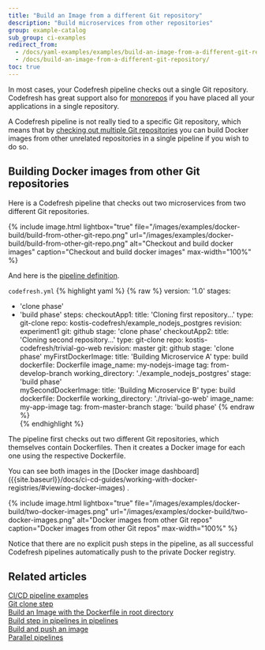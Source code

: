 ```yaml
---
title: "Build an Image from a different Git repository"
description: "Build microservices from other repositories"
group: example-catalog
sub_group: ci-examples
redirect_from:
  - /docs/yaml-examples/examples/build-an-image-from-a-different-git-repository/
  - /docs/build-an-image-from-a-different-git-repository/
toc: true
---
```


In most cases, your Codefresh pipeline checks out a single Git repository. Codefresh has great support also for [monorepos]({{site.baseurl}}/docs/pipelines/triggers/git-triggers/#using-the-modified-files-field-to-constrain-triggers-to-specific-folderfiles) if you have placed all your applications in a single repository.

A Codefresh pipeline is not really tied to a specific Git repository, which means that by [checking out multiple Git repositories]({{site.baseurl}}/docs/example-catalog/ci-examples/git-checkout/#cloning-multiple-repositories) you can build Docker images from other unrelated repositories in a single pipeline if you wish to do so.

## Building Docker images from other Git repositories


Here is a Codefresh pipeline that checks out two microservices from two different Git repositories.

{% include image.html 
lightbox="true" 
file="/images/examples/docker-build/build-from-other-git-repo.png" 
url="/images/examples/docker-build/build-from-other-git-repo.png" 
alt="Checkout and build docker images"
caption="Checkout and build docker images"
max-width="100%" 
%}

And here is the [pipeline definition]({{site.baseurl}}/docs/pipelines/what-is-the-codefresh-yaml/).

 `codefresh.yml`
{% highlight yaml %}
{% raw %}
version: '1.0'
stages:
  - 'clone phase'
  - 'build phase'
steps:
  checkoutApp1:
    title: 'Cloning first repository...'
    type: git-clone
    repo: kostis-codefresh/example_nodejs_postgres
    revision: experiment1
    git: github
    stage: 'clone phase'
  checkoutApp2:
    title: 'Cloning second repository...'
    type: git-clone
    repo: kostis-codefresh/trivial-go-web
    revision: master
    git: github
    stage: 'clone phase'
  myFirstDockerImage:
    title: 'Building Microservice A'
    type: build
    dockerfile: Dockerfile
    image_name: my-nodejs-image
    tag: from-develop-branch
    working_directory: './example_nodejs_postgres'
    stage: 'build phase'   
  mySecondDockerImage:
    title: 'Building Microservice B'
    type: build
    dockerfile: Dockerfile
    working_directory: './trivial-go-web'
    image_name: my-app-image
    tag: from-master-branch
    stage: 'build phase'
{% endraw %}      
{% endhighlight %}

The pipeline first checks out two different Git repositories, which themselves contain Dockerfiles. Then it creates a Docker image for each one using the respective Dockerfile.

<!--check if this topic exists-->You can see both images in the [Docker image dashboard]({{site.baseurl}}/docs/ci-cd-guides/working-with-docker-registries/#viewing-docker-images) .

{% include image.html 
lightbox="true" 
file="/images/examples/docker-build/two-docker-images.png" 
url="/images/examples/docker-build/two-docker-images.png" 
alt="Docker images from other Git repos"
caption="Docker images from other Git repos"
max-width="100%" 
%}


Notice that there are no explicit push steps in the pipeline, as all successful Codefresh pipelines automatically push to the private Docker registry.


## Related articles
[CI/CD pipeline examples]({{site.baseurl}}/docs/example-catalog/examples/#ci-examples)  
[Git clone step]({{site.baseurl}}/docs/pipelines/steps/git-clone/)  
[Build an Image with the Dockerfile in root directory]({{site.baseurl}}/docs/example-catalog/ci-examples/build-an-image-with-the-dockerfile-in-root-directory/)  
[Build step in pipelines in pipelines]({{site.baseurl}}/docs/pipelines/steps/build/)  
[Build and push an image]({{site.baseurl}}/docs/pipelines/example-catalog/ci-examples/build-and-push-an-image/)  
[Parallel pipelines]({{site.baseurl}}/docs/pipelines/advanced-workflows/)  
